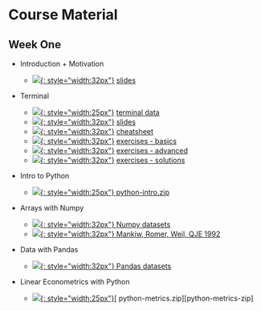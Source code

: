 # Course Material

## Week One

* Introduction + Motivation
    * [![][pdf-icon]{: style="width:32px"}][intro-slides] [slides][intro-slides]
* Terminal
    * [![][zip-file-icon]{: style="width:25px"}][terminal-data] [terminal data][terminal-data]
    * [![][pdf-icon]{: style="width:32px"}][terminal-slides] [slides][terminal-slides]
    * [![][pdf-icon]{: style="width:32px"}][terminal-cheat] [cheatsheet][terminal-cheat]
    * [![][pdf-icon]{: style="width:32px"}][terminal-cheat] [exercises - basics ][terminal-summary-01]
    * [![][pdf-icon]{: style="width:32px"}][terminal-cheat] [exercises - advanced][terminal-summary-02]
    * [![][pdf-icon]{: style="width:32px"}][terminal-cheat] [exercises - solutions][terminal-summary-solutions]

* Intro to Python
    * [![][zip-file-icon]{: style="width:25px"}][python-intro-zip][ python-intro.zip][python-intro-zip]

* Arrays with Numpy
    * [![][data-icon]{: style="width:32px"}][numpy-data][ Numpy datasets][numpy-data]
    * [![][pdf-icon]{: style="width:32px"}][mrw-paper][ Mankiw, Romer, Weil, QJE 1992][numpy-data]
  
    <!-- * instructor notebook from session
    * notes -->

* Data with Pandas
    * [![][data-icon]{: style="width:32px"}][numpy-data][ Pandas datasets][pandas-data]

* Linear Econometrics with Python
    * [![][zip-file-icon]{: style="width:25px"}][python-metrics][ python-metrics.zip][python-metrics-zip]

[intro-slides]: https://github.com/pp4rs/2020-uzh-course-material/raw/master/00-intro/intro.pdf
[terminal-data]: https://github.com/pp4rs/2020-uzh-course-material/raw/master/01-terminal/terminal-data.zip
[terminal-slides]: https://github.com/pp4rs/2020-uzh-course-material/raw/master/01-terminal/slides.pdf
[terminal-cheat]: https://github.com/pp4rs/2020-uzh-course-material/raw/master/01-terminal/cheat-sheet.pdf
[terminal-summary-01]: https://github.com/pp4rs/2020-uzh-course-material/raw/master/01-terminal/instructor-notes/1-basics.pdf
[terminal-summary-02]: https://github.com/pp4rs/2020-uzh-course-material/raw/master/01-terminal/instructor-notes/2-advanced.pdf
[terminal-summary-solutions]: https://github.com/pp4rs/2020-uzh-course-material/raw/master/01-terminal/instructor-notes/2-solutions.pdf

[python-intro-zip]: assets/python-intro.zip
[numpy-data]: assets/numpy-data.zip
[mrw-paper]: https://eml.berkeley.edu/~dromer/papers/MRW_QJE1992.pdf
[pandas-data]: assets/pandas-data.zip
[python-metrics]: assets/python-metrics.zip


[pdf-icon]: https://image.flaticon.com/icons/png/512/35/35653.png
[zip-file-icon]: https://cdn.onlinewebfonts.com/svg/img_261112.png
[ipynb-icon]: https://cdn1.iconfinder.com/data/icons/file-format-set/64/2878-512.png
[data-icon]: https://cdn3.iconfinder.com/data/icons/servers-database-11/24/database_download_data_storage-512.png

<!-- # icon store
* python [<img src="https://image.flaticon.com/icons/svg/2/2181.svg" width="20" height="20" />]()
* pdf   [<img src="https://image.flaticon.com/icons/svg/29/29099.svg" width="20" height="20" />]()
* R   [<img src="https://www.blockspring.com/assets/r_icon-4430867d3ab1a3b1c975a195aabc5051a7099973eccd9cd00f8ea8c796b2e950.png" width="20" height="20" />]()
* gitlab  [<img src="https://about.gitlab.com/ico/favicon.ico" width="20" height="20" />]()
* jupyter  [<img src="https://nbsphinx.readthedocs.io/en/0.1.0/_images/example_17_0.png" width="30" height="30" />]()
* bash [<img src="https://cdn4.iconfinder.com/data/icons/document-file-types-black/347/extention_file_type_black_115-512.png" width="30" height="30" />]() -->
